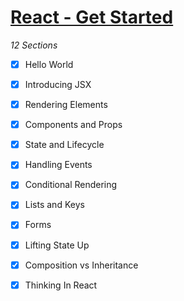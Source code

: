 # [React - Get Started](https://reactjs.org/docs/thinking-in-react.html)

_12 Sections_

 * [X] Hello World
 * [X] Introducing JSX
 * [X] Rendering Elements
 * [X] Components and Props
 * [X] State and Lifecycle

 * [X] Handling Events
 * [X] Conditional Rendering
 * [X] Lists and Keys
 * [X] Forms
 * [X] Lifting State Up

 * [X] Composition vs Inheritance
 * [X] Thinking In React